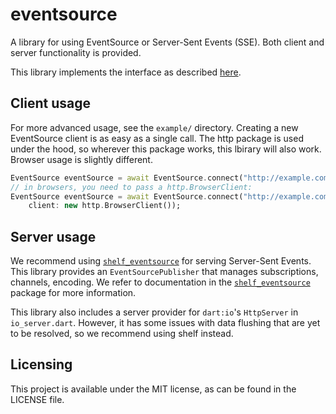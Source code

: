 # eventsource

A library for using EventSource or Server-Sent Events (SSE). 
Both client and server functionality is provided.

This library implements the interface as described [here](https://html.spec.whatwg.org/multipage/comms.html#server-sent-events).

## Client usage

For more advanced usage, see the `example/` directory. 
Creating a new EventSource client is as easy as a single call.
The http package is used under the hood, so wherever this package works, this lbirary will also work.
Browser usage is slightly different.

```dart
EventSource eventSource = await EventSource.connect("http://example.com/events");
// in browsers, you need to pass a http.BrowserClient:
EventSource eventSource = await EventSource.connect("http://example.com/events", 
    client: new http.BrowserClient());
```

## Server usage

We recommend using [`shelf_eventsource`](https://pub.dartlang.org/packages/shelf_eventsource) for
serving Server-Sent Events. 
This library provides an `EventSourcePublisher` that manages subscriptions, channels, encoding.
We refer to documentation in the [`shelf_eventsource`](https://pub.dartlang.org/packages/shelf_eventsource)
package for more information.

This library also includes a server provider for `dart:io`'s `HttpServer` in `io_server.dart`.
However, it has some issues with data flushing that are yet to be resolved, so we recommend using
shelf instead.

## Licensing

This project is available under the MIT license, as can be found in the LICENSE file.
